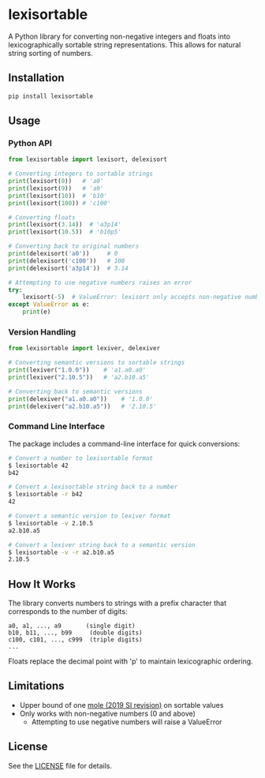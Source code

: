 # lexisortable

A Python library for converting non-negative integers and floats into lexicographically sortable string representations. This allows for natural string sorting of numbers.

## Installation

```bash
pip install lexisortable
```

## Usage

### Python API

```python
from lexisortable import lexisort, delexisort

# Converting integers to sortable strings
print(lexisort(0))   # 'a0'
print(lexisort(9))   # 'a9'
print(lexisort(10))  # 'b10'
print(lexisort(100)) # 'c100'

# Converting floats
print(lexisort(3.14))  # 'a3p14'
print(lexisort(10.5))  # 'b10p5'

# Converting back to original numbers
print(delexisort('a0'))     # 0
print(delexisort('c100'))   # 100
print(delexisort('a3p14'))  # 3.14

# Attempting to use negative numbers raises an error
try:
    lexisort(-5)  # ValueError: lexisort only accepts non-negative numbers (>= 0)
except ValueError as e:
    print(e)
```

### Version Handling

```python
from lexisortable import lexiver, delexiver

# Converting semantic versions to sortable strings
print(lexiver("1.0.0"))    # 'a1.a0.a0'
print(lexiver("2.10.5"))   # 'a2.b10.a5'

# Converting back to semantic versions
print(delexiver("a1.a0.a0"))    # '1.0.0'
print(delexiver("a2.b10.a5"))   # '2.10.5'
```

### Command Line Interface

The package includes a command-line interface for quick conversions:

```bash
# Convert a number to lexisortable format
$ lexisortable 42
b42

# Convert a lexisortable string back to a number
$ lexisortable -r b42
42

# Convert a semantic version to lexiver format
$ lexisortable -v 2.10.5
a2.b10.a5

# Convert a lexiver string back to a semantic version
$ lexisortable -v -r a2.b10.a5
2.10.5
```

## How It Works

The library converts numbers to strings with a prefix character that corresponds to the number of digits:

```
a0, a1, ..., a9       (single digit)
b10, b11, ..., b99     (double digits)
c100, c101, ..., c999  (triple digits)
...
```

Floats replace the decimal point with 'p' to maintain lexicographic ordering.

## Limitations

- Upper bound of one [mole (2019 SI revision)](https://en.wikipedia.org/wiki/Mole_(unit)) on sortable values
- Only works with non-negative numbers (0 and above)
    - Attempting to use negative numbers will raise a ValueError

## License

See the [LICENSE](LICENSE) file for details.
